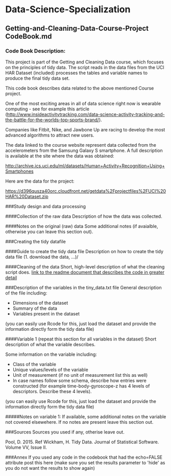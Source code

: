 # Data-Science-Specialization
## Getting-and-Cleaning-Data-Course-Project CodeBook.md

### Code Book Description: 
This project is part of the Getting and Cleaning Data course, which focuses on the principles of tidy data. 
The script reads in the data files from the UCI HAR Dataset (included) processes the tables and variable 
names to produce the final tidy data set.

This code book describes data related to the above mentioned Course project. 

One of the most exciting areas in all of data science right now is wearable computing - see for example 
this article (http://www.insideactivitytracking.com/data-science-activity-tracking-and-the-battle-for-the-worlds-top-sports-brand/). 

Companies like Fitbit, Nike, and Jawbone Up are racing to develop the most advanced algorithms to attract new users. 

The data linked to the course website represent data collected from the accelerometers from the Samsung Galaxy S smartphone. 
A full description is available at the site where the data was obtained: 

http://archive.ics.uci.edu/ml/datasets/Human+Activity+Recognition+Using+Smartphones 

Here are the data for the project: 

https://d396qusza40orc.cloudfront.net/getdata%2Fprojectfiles%2FUCI%20HAR%20Dataset.zip 

###Study design and data processing

####Collection of the raw data
Description of how the data was collected.

####Notes on the original (raw) data 
Some additional notes (if avaialble, otherwise you can leave this section out).

###Creating the tidy datafile

####Guide to create the tidy data file
Description on how to create the tidy data file (1. download the data, ...)/

####Cleaning of the data
Short, high-level description of what the cleaning script does. [link to the readme document that describes the code in greater detail]()

###Description of the variables in the tiny_data.txt file
General description of the file including:
 - Dimensions of the dataset
 - Summary of the data
 - Variables present in the dataset

(you can easily use Rcode for this, just load the dataset and provide the information directly form the tidy data file)

####Variable 1 (repeat this section for all variables in the dataset)
Short description of what the variable describes.

Some information on the variable including:
 - Class of the variable
 - Unique values/levels of the variable
 - Unit of measurement (if no unit of measurement list this as well)
 - In case names follow some schema, describe how entries were constructed (for example time-body-gyroscope-z has 4 levels of descriptors. Describe these 4 levels). 

(you can easily use Rcode for this, just load the dataset and provide the information directly form the tidy data file)

#####Notes on variable 1:
If available, some additional notes on the variable not covered elsewehere. If no notes are present leave this section out.

###Sources
Sources you used if any, otherise leave out.

Pool, D.  2015.  Ref
Wickham, H.  Tidy Data.  Journal of Statistical Software.  Volume VV, Issue II.

###Annex
If you used any code in the codebook that had the echo=FALSE attribute post this here (make sure you set the results parameter to 'hide' as you do not want the results to show again)
